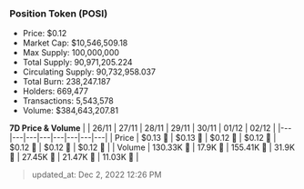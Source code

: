 
  ### Position Token (POSI)
  - Price: $0.12
  - Market Cap: $10,546,509.18
  - Max Supply: 100,000,000
  - Total Supply: 90,971,205.224
  - Circulating Supply: 90,732,958.037
  - Total Burn: 238,247.187
  - Holders: 669,477
  - Transactions: 5,543,578
  - Volume: $384,643,207.81

  **7D Price & Volume**
  | | 26&#x2F;11 | 27&#x2F;11 | 28&#x2F;11 | 29&#x2F;11 | 30&#x2F;11 | 01&#x2F;12 | 02&#x2F;12 |
  |---|---|---|---|---|---|---|---|
  | Price | $0.13 🔻 | $0.13 🚀 | $0.12 🔻 | $0.12 🚀 | $0.12 🔻 | $0.12 🔻 | $0.12 🔻 |
  | Volume | 130.33K 🚀 | 17.9K 🔻 | 155.41K 🚀 | 31.9K 🔻 | 27.45K 🔻 | 21.47K 🔻 | 11.03K 🔻 |

  > updated_at: Dec 2, 2022 12:26 PM

